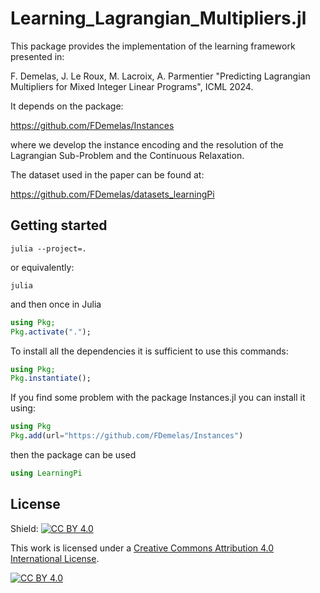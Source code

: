 # Learning_Lagrangian_Multipliers.jl

This package provides the implementation of the learning framework presented in: 

 F. Demelas, J. Le Roux, M. Lacroix, A. Parmentier "Predicting Lagrangian Multipliers for Mixed Integer Linear Programs", ICML 2024. 

It depends on the package:

https://github.com/FDemelas/Instances

where we develop the instance encoding and the resolution of the Lagrangian Sub-Problem and the Continuous Relaxation.

The dataset used in the paper can be found at:

https://github.com/FDemelas/datasets_learningPi

## Getting started

```
julia --project=.
```

or equivalently:

```
julia
```

and then once in Julia

```julia
using Pkg;
Pkg.activate(".");
```

To install all the dependencies it is sufficient to use this commands:

```julia
using Pkg;
Pkg.instantiate();
```

If you find some problem with the package Instances.jl you can install it using:

 ```julia
using Pkg
Pkg.add(url="https://github.com/FDemelas/Instances")
```

then the package can be used 

```julia
using LearningPi
```

## License

Shield: [![CC BY 4.0][cc-by-shield]][cc-by]

This work is licensed under a
[Creative Commons Attribution 4.0 International License][cc-by].

[![CC BY 4.0][cc-by-image]][cc-by]

[cc-by]: http://creativecommons.org/licenses/by/4.0/
[cc-by-image]: https://i.creativecommons.org/l/by/4.0/88x31.png
[cc-by-shield]: https://img.shields.io/badge/License-CC%20BY%204.0-lightgrey.svg
